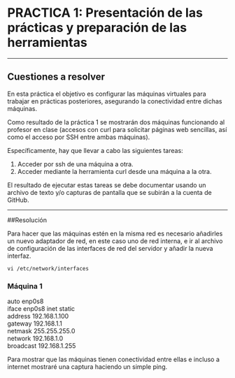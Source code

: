 # **PRACTICA 1:** Presentación de las prácticas y preparación de las herramientas

---

## Cuestiones a resolver

En esta práctica el objetivo es configurar las máquinas virtuales para trabajar en prácticas posteriores, asegurando la conectividad entre dichas máquinas.  
 
Como resultado de la práctica 1 se mostrarán dos máquinas funcionando al profesor en clase (accesos con curl para solicitar páginas web sencillas, así como el acceso por SSH entre ambas máquinas).  
 
Específicamente, hay que llevar a cabo las siguientes tareas: 

1.    Acceder por ssh de una máquina a otra.
2.    Acceder mediante la herramienta curl desde una máquina a la otra. 
 
El resultado de ejecutar estas tareas se debe documentar usando un archivo de texto y/o capturas de pantalla que se subirán a la cuenta de GitHub.

---

##Resolución

Para hacer que las máquinas estén en la misma red es necesario añadirles un nuevo adaptador de red, en este caso uno de red interna, e ir al archivo de configuración de las interfaces de red del servidor y añadir la nueva interfaz.  

`vi /etc/network/interfaces`  

### Máquina 1  
> 
auto enp0s8  
iface enp0s8 inet static  
address 192.168.1.100  
gateway 192.168.1.1  
netmask 255.255.255.0  
network 192.168.1.0  
broadcast 192.168.1.255

Para mostrar que las máquinas tienen conectividad entre ellas e incluso a internet mostraré una captura haciendo un simple ping.